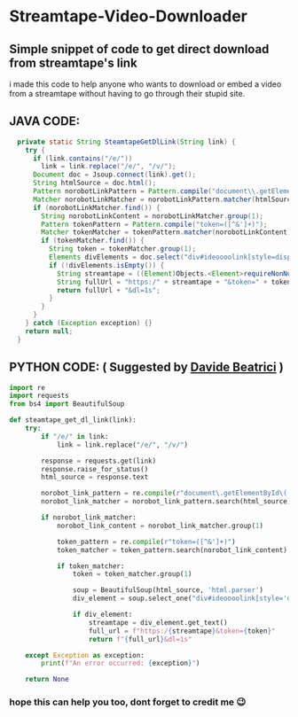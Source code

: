 # Streamtape-Video-Downloader

## Simple snippet of code to get direct download from streamtape's link

i made this code to help anyone who wants to download or embed a video from a streamtape 
without having to go through their stupid site.

## JAVA CODE:

```java
  private static String SteamtapeGetDlLink(String link) {
    try {
      if (link.contains("/e/"))
        link = link.replace("/e/", "/v/"); 
      Document doc = Jsoup.connect(link).get();
      String htmlSource = doc.html();
      Pattern norobotLinkPattern = Pattern.compile("document\\.getElementById\\('norobotlink'\\)\\.innerHTML = (.+);");
      Matcher norobotLinkMatcher = norobotLinkPattern.matcher(htmlSource);
      if (norobotLinkMatcher.find()) {
        String norobotLinkContent = norobotLinkMatcher.group(1);
        Pattern tokenPattern = Pattern.compile("token=([^&']+)");
        Matcher tokenMatcher = tokenPattern.matcher(norobotLinkContent);
        if (tokenMatcher.find()) {
          String token = tokenMatcher.group(1);
          Elements divElements = doc.select("div#ideoooolink[style=display:none;]");
          if (!divElements.isEmpty()) {
            String streamtape = ((Element)Objects.<Element>requireNonNull(divElements.first())).text();
            String fullUrl = "https:/" + streamtape + "&token=" + token;
            return fullUrl + "&dl=1s";
          } 
        } 
      } 
    } catch (Exception exception) {}
    return null;
  }
  ```

## PYTHON CODE: ( Suggested by [Davide Beatrici](https://www.github.com/davidebeatrici) )

```python
import re
import requests
from bs4 import BeautifulSoup

def steamtape_get_dl_link(link):
    try:
        if "/e/" in link:
            link = link.replace("/e/", "/v/")

        response = requests.get(link)
        response.raise_for_status() 
        html_source = response.text

        norobot_link_pattern = re.compile(r"document\.getElementById\('norobotlink'\)\.innerHTML = (.+?);")
        norobot_link_matcher = norobot_link_pattern.search(html_source)

        if norobot_link_matcher:
            norobot_link_content = norobot_link_matcher.group(1)

            token_pattern = re.compile(r"token=([^&']+)")
            token_matcher = token_pattern.search(norobot_link_content)

            if token_matcher:
                token = token_matcher.group(1)

                soup = BeautifulSoup(html_source, 'html.parser')
                div_element = soup.select_one("div#ideoooolink[style='display:none;']")

                if div_element:
                    streamtape = div_element.get_text()
                    full_url = f"https:/{streamtape}&token={token}"
                    return f"{full_url}&dl=1s"

    except Exception as exception:
        print(f"An error occurred: {exception}")

    return None
```

 ### hope this can help you too, dont forget to credit me 😉
